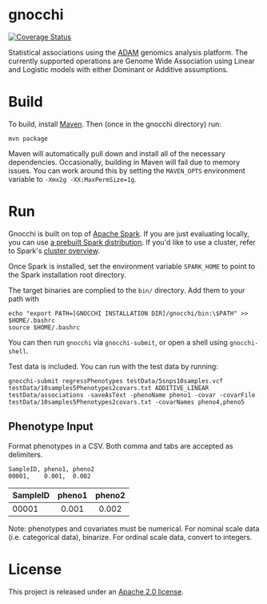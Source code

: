 # gnocchi

[![Coverage Status](https://coveralls.io/repos/github/bigdatagenomics/gnocchi/badge.svg?branch=master)](https://coveralls.io/github/bigdatagenomics/gnocchi?branch=master)

Statistical associations using the [ADAM](https://github.com/bigdatagenomics/adam) genomics analysis platform.
The currently supported operations are Genome Wide Association using Linear and Logistic models with either Dominant or Additive assumptions.

# Build

To build, install [Maven](http://maven.apache.org). Then (once in the gnocchi directory) run:

```
mvn package
```

Maven will automatically pull down and install all of the necessary dependencies.
Occasionally, building in Maven will fail due to memory issues. You can work around this
by setting the `MAVEN_OPTS` environment variable to `-Xmx2g -XX:MaxPermSize=1g`.

# Run

Gnocchi is built on top of [Apache Spark](http://spark.apache.org). If you are just evaluating locally, you can use
[a prebuilt Spark distribution](http://spark.apache.org/downloads.html). If you'd like to
use a cluster, refer to Spark's [cluster overview](http://spark.apache.org/docs/latest/cluster-overview.html).

Once Spark is installed, set the environment variable `SPARK_HOME` to point to the Spark
installation root directory. 

The target binaries are complied to the `bin/` directory. Add them to your path with 

```
echo "export PATH=[GNOCCHI INSTALLATION DIR]/gnocchi/bin:\$PATH" >> $HOME/.bashrc
source $HOME/.bashrc
```

You can then run `gnocchi` via `gnocchi-submit`, or open a shell using `gnocchi-shell`.

Test data is included. You can run with the test data by running:

```
gnocchi-submit regressPhenotypes testData/5snps10samples.vcf testData/10samples5Phenotypes2covars.txt ADDITIVE_LINEAR testData/associations -saveAsText -phenoName pheno1 -covar -covarFile testData/10samples5Phenotypes2covars.txt -covarNames pheno4,pheno5
```

## Phenotype Input

Format phenotypes in a CSV. Both comma and tabs are accepted as delimiters.

```
SampleID, pheno1, pheno2
00001,    0.001,  0.002
```

| SampleID     | pheno1         | pheno2       |
| ------------ | :------------: | :----------: |
| 00001        | 0.001   | 0.002 |

Note: phenotypes and covariates must be numerical. For nominal scale data (i.e. categorical data), binarize. For ordinal scale data, convert to integers. 

# License

This project is released under an [Apache 2.0 license](LICENSE.txt).
